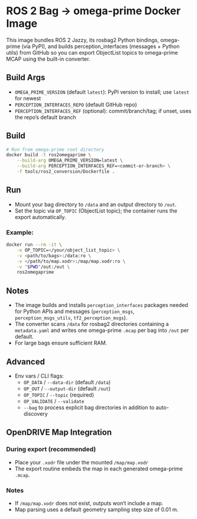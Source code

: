 # ROS 2 Bag -> omega-prime Docker Image

This image bundles ROS 2 Jazzy, its rosbag2 Python bindings, omega-prime (via PyPI), and builds perception_interfaces (messages + Python utils) from GitHub so you can export ObjectList topics to omega-prime MCAP using the built-in converter.

## Build Args
- `OMEGA_PRIME_VERSION` (default `latest`): PyPI version to install; use `latest` for newest
- `PERCEPTION_INTERFACES_REPO` (default GitHub repo)
- `PERCEPTION_INTERFACES_REF` (optional): commit/branch/tag; if unset, uses the repo’s default branch

## Build
```bash
# Run from omega-prime root directory
docker build -t ros2omegaprime \
    --build-arg OMEGA_PRIME_VERSION=latest \
    --build-arg PERCEPTION_INTERFACES_REF=<commit-or-branch> \
    -f tools/ros2_conversion/Dockerfile .
```

## Run
- Mount your bag directory to `/data` and an output directory to `/out`.
- Set the topic via `OP_TOPIC` (ObjectList topic); the container runs the export automatically.

### Example:
```bash
docker run --rm -it \
    -e OP_TOPIC=</your/object_list_topic> \
    -v <path/to/bags>:/data:ro \
    -v </path/to/map.xodr>:/map/map.xodr:ro \
    -v "$PWD"/out:/out \
    ros2omegaprime
```

## Notes
- The image builds and installs `perception_interfaces` packages needed for Python APIs and messages (`perception_msgs`, `perception_msgs_utils`, `tf2_perception_msgs`).
- The converter scans `/data` for rosbag2 directories containing a `metadata.yaml` and writes one omega-prime `.mcap` per bag into `/out` per default.
- For large bags ensure sufficient RAM.

## Advanced
- Env vars / CLI flags:
  - `OP_DATA` / `--data-dir` (default `/data`)
  - `OP_OUT` / `--output-dir` (default `/out`)
  - `OP_TOPIC` / `--topic` (required)
  - `OP_VALIDATE` / `--validate`
  - `--bag` to process explicit bag directories in addition to auto-discovery

## OpenDRIVE Map Integration

### During export (recommended)
- Place your `.xodr` file under the mounted `/map/map.xodr`
- The export routine embeds the map in each generated omega-prime `.mcap`.

### Notes
- If `/map/map.xodr` does not exist, outputs won’t include a map.
- Map parsing uses a default geometry sampling step size of 0.01 m.
